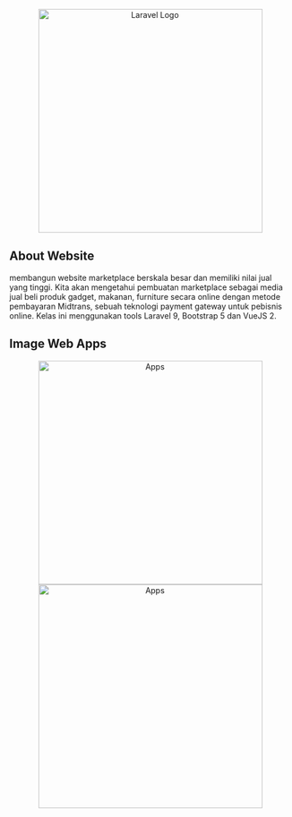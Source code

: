 <p align="center"><a href="https://laravel.com" target="_blank"><img src="https://raw.githubusercontent.com/laravel/art/master/logo-lockup/5%20SVG/2%20CMYK/1%20Full%20Color/laravel-logolockup-cmyk-red.svg" width="400" alt="Laravel Logo"></a></p>



## About Website

membangun website marketplace berskala besar dan memiliki nilai jual yang tinggi. Kita akan mengetahui pembuatan marketplace sebagai media jual beli produk gadget, makanan, furniture secara online dengan metode pembayaran Midtrans, sebuah teknologi payment gateway untuk pebisnis online. Kelas ini menggunakan tools Laravel 9, Bootstrap 5 dan VueJS 2.

## Image Web Apps 

<p align="center"><img src="https://buildwithangga.com/storage/assets/screenshots/UhVl03tAQlscxtBwQzvXiq1AlRcr6h0ZV4KYt2Jc.jpeg" width="400" alt="Apps"><img src="https://buildwithangga.com/storage/assets/screenshots/b3pMDh1ZHsms50vqCWuhaV8amGA0Xz60oVtaGJkW.jpeg" width="400" alt="Apps">
</p>


